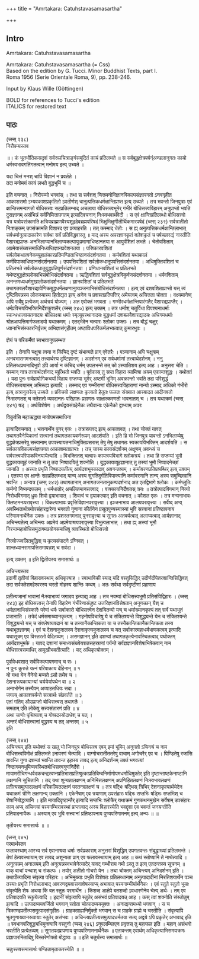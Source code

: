 +++
title = "Amrtakara: Catuhstavasamasartha"

+++
## Intro
  
  
  
  
 Amrtakara: Catuhstavasamasartha   
  
  
  
  
Amrtakara: Catuhstavasamasartha (= Css)  
Based on the edition by G. Tucci. Minor Buddhist Texts, part I.  
Roma 1956 (Serie Orientale Roma, 9), pp. 238-246.  
  
  
Input by Klaus Wille (Göttingen)  
  
  
  
  
BOLD for references to Tucci's edition  
ITALICS for restored text  
  
  
  
  


## पाठः
  
  
  
  
  
  
(च्स्स् २३८)  
निरौपम्यस्तव  
  
॥। कं भूतभौतिकसदृशं सर्वरूपचित्राङ्गंसमुदितं कायं प्रतिलभते ॥ स सर्वबुद्धक्षेत्रपर्षन्ंअण्डलानुगतः कायो धर्मस्वभावगतिंगतत्वान् मनोमय इत्य् उच्यते ।  
  
यदा चित्तं मनश् चापि विज्ञानं न प्रवर्तते ।  
तदा मनोमयं कायं लभते बुद्धभूमिं च ॥  
  
इति वचनात् । निरौपम्यो भगवांस् । तथा स सर्वशश् चित्तमनोविज्ञानविकल्पसंज्ञापगतो ऽनवगृहीत आकाशसमो ऽभ्यवकाशप्रकृतितो ऽवतीर्णश् चानुत्पत्तिकधर्मक्षान्तिप्राप्त इत्य् उच्यते । तत्र भवन्तो जिनपुत्राः एवं क्षान्तिसमन्वागतो बोधिसत्त्वः सहप्रतिलम्भाद् अचलाया बोधिसत्त्वभूमेर् गंभीरं बोधिसत्त्वविहारम् अनुप्राप्तो भवति दुराज्ञानम् असंभिन्नं सर्वनिमित्तापगतम् इत्यादिवचनान् निःस्वभवार्थवेदी । स एवं क्षान्तिप्रतिलब्धो बोधिसत्त्वो यत्र यत्रोपसंक्रामति क्षत्रियब्राह्मणवैश्यशूद्रदेवब्रह्मपरिषदं भिक्षुभिक्षुणीतीर्थिकमारपर्षदं (च्स्स् २३९) सर्वत्रातीतो निःशङ्कम् उपसंक्रामति विशारद एव प्रव्याहरति । तत् कस्माद् धेतोः । स ह्य् अनुत्पत्तिकधर्मक्षान्तिलाभात् सर्वधर्मानुत्पादाकारेण सर्वथा सर्वं प्रतिविद्धवास्तु ॥ माद् अस्य अपरज्ञानकृतं क्लेशकृतं च पर्षच्छारद्यं नास्तीति वैशारद्यप्राप्तः अनभिलाप्यानभिलाप्यकल्पायुःप्रमाणाधिष्ठानतया स आयुर्वशितां लभते । चेतोवशिताम् अप्रमेयासंख्यसमाधिनिध्यप्तिज्ञानप्रवेशनतया । परिष्कारवशितां सर्वलोकधात्वनेकव्यूहालंकारप्रतिमण्डिताधिष्ठानसंदर्शनतया । कर्मवशितां यथाकालं कर्मविपाकाधिष्ठानसंदर्शनतया । उपपत्तिवशितां सर्वलोकधातूपपत्तिसंदर्शनतया । अधिमुक्तिवशितां च प्रतिलभते सर्वलोकधातुबुद्धप्रतिपूर्णसंदर्शनतया । प्रणिधानवशितां च प्रतिलभते यथेष्टबुद्धक्षेत्रलोकाभिसंबोधिसंदर्शनतया । ऋद्धिवशितां सर्वबुद्धक्षेत्रविकुर्वणसंदर्शनतया । धर्मवशिताम् अनन्तमध्यधर्ममुखालोकसंदर्शनतया । ज्ञानवशितां च प्रतिलभते तथागतबलवैशारद्यावेणिकबुद्धधर्मलक्षणानुव्यञ्जनाभिसंबोधिसंदर्शनतया । इत्य् एवं दशवशिताप्राप्तो यस् त्वं दृष्टिविपन्नस्य लोकस्यास्य हितोद्यत इत्य् अनेन च प्रशस्तप्रतिपत्तिर् अमेयत्वम् अचित्तता चोक्ता । वक्ष्यमानेष्व् अपि सर्वेषु प्रत्येकम् अर्थत्रयं योज्यम् । अत एवोक्तं भगवता । गम्भीरधर्मक्षान्तिपारंगतैर् वैशारद्यप्राप्तैर् । धर्मप्रविचयविभक्तिनिर्देशकुशलैर् (च्स्स् २४०) इत्य् उक्तम् । तत्र धर्माश् चतुर्विधा विपश्यनाधर्माः स्कन्धधात्वायतनादयः बोधिपक्ष्या धर्माः स्मृत्युपस्थानादयः बुद्धधर्मा दशबलवैशारद्यादयः अधिगमधर्माः श्रोतआपत्तिमार्गफलादयो यथाक्रमम् । एतद्भेदेन चत्वारः श्लोका उक्ताः । तत्र बौद्धं चक्षुर् ध्यानाभिसंस्कारनिर्वृत्तम् अभिज्ञासंगृहीतम् अष्टाविधपरिकर्मलभ्यत्वात् कुमारभुवः ।  
  
ज्ञेयं च परिकर्मैषां स्वभावानुपलम्भत  
  
इति । तेनापि चक्षुषा त्वया न किंचिद् दृष्टं संभाव्यते प्राग् एवेतरैः । पञ्चानाम् अपि चक्षुषाम् अनवभासगमनत्वात् तत्त्वार्थस्य दृष्टिज्ञानम् । अदर्शनम् एव सर्वधर्माणां तत्त्वार्थदर्शनम् । ननु प्रतिलब्धप्रथमादिभुवो ऽपि आर्या न कंचिद् धर्मम् उपलभन्ते तत् को ऽस्यातिशय इत्य् आह । अनुत्तरा चेति । यस्मान् नात्र तत्त्वार्थदर्शनाद् व्युत्थितो भवति । पूर्वकास् तु सप्त विहारा व्यामिश्रा अयम् एकान्तशुद्धः । यथोक्तं । यदा पुनः सर्वप्रायोगिकचर्यां विहाय सप्तम्या भूमेर् अष्टमीं भूमिम् अवक्रान्तो भवति तदा परिशुद्धं बोधिसत्त्वयानम् अभिरूह्य इत्यादि । तस्माद् एव गम्भीराणां बोधिसत्त्वविहाराणां नान्यो ऽस्माद् अधिको गंभीरो इत्य् अत्रानुत्तरेत्य् उच्यते ॥ प्रविचयो लक्षणतः कृत्यतो हेतुतः फलतः संख्यात आस्वादत आदीनवतो निःसरणतश् च क्लेशतो व्यवदानतः परिज्ञातः प्रहाणतः साक्षात्करणतो भावनातश् च । तत्र यथाक्रमं (च्स्स् २४१) षड् । अर्थविशेषेण । अर्थद्वयसंग्रहेनैकः तथैवान्यः एकेनैको द्वाभ्याम् अपरः  
  
विकुर्वसि महाऋद्ध्या मायोपमसमाधिना  
  
इत्यादिवचनात् । भावनार्थेन पुनर् एकः । तत्रारूपवद् इत्य् आकाशवत् । तथा चोक्तं यावत् तथागतवैनेयिकानां सत्त्वानां तथागतकायवर्णरूपम् आदर्शयति । इति हि भो जिनपुत्र यावन्तो ऽनभिलाप्येषु बुद्धक्षेत्रप्रसरेषु सत्त्वानाम् उपपत्त्यायतनाधिमुक्तिप्रसरास् तेषु तेषु तथागतः स्वकायविभक्तिम् आदर्शयति । स सर्वकायविकल्पसंज्ञापगत आकाशमताप्राप्तः । तच् चास्य कायसंदर्शनम् अक्षूणम् अवन्ध्यं च सर्वसत्त्वपरिपाकविनयायेत्यादि । विभक्तितश् चत्वारः कायत्रयविभागे श्लोकत्रयं । तथा हि सप्तम्यां भूमौ बुद्धकायव्यूहं जानाति न तु तदा निष्पादयितुं शक्नोति । बुद्धकायव्यूहज्ञानात् तु तस्यां भूमौ निष्पादनेच्छां जानाति । अस्याः प्रभृति निष्पादयतीत्य् आर्यदशभूमकादाव् अवगन्तव्यम् । कर्मावरणप्रतिप्रश्रब्धिर् इत्य् उक्तम् । एतस्या एव क्षान्तेः सहप्रतिलम्भाद् यान्य् अस्य सुगतिदुर्गतिविपाक्यानि कर्मावरणानि तान्य् अस्य समुच्छिन्नानि भवन्ति । अन्यत्र (च्स्स् २४२) तथागतानाम् अनागतजनतानुकम्पदर्शनाद् अत एतद्विभागे श्लोकः । कर्मप्लुतिः कर्मणो निष्यन्दफलम् । धर्मधातोर् अचलितमानसत्त्वाद् । वाक्कायनिर्देशतस् त्रयः ॥ तत्रोत्पादविगमान् नित्यो निरोधविगमाद् ध्रुवः शिवो द्वयाभावात् । शिवत्वं च द्वयाकल्पाद् इति वचनात् । कौशल एकः । तत्र मन्यनाभावः क्लिष्टमनःपरावृत्त्या । विकल्पाभावः प्रवृत्तिविज्ञानपरावृत्त्या । इञ्जनाभाव आलयपरावृत्त्या । सर्वेष्व् अप्य् अवस्थितार्थत्रयोपसंहारद्वारेणा भगवतो गुणानां कीर्तनेन प्रसूतपुण्यस्यास्यां भुवि सत्त्वानां प्रतिष्ठापनाय परिणामनार्थेनैक उक्तः । तत्र प्रशस्तगमनाद् पुनरावृत्त्या च सुगतः अतर्क्यत्वाद् अलाप्यत्वाद् आर्यज्ञानाद् अचिन्त्यतेत्य् अचिन्त्यः अप्रमेयं अप्रमेयाश्रयपरावृत्त्या विभुत्वलाभात् । तथा ह्य् अस्यां भूमौ निरन्तमहाबोधिसमुदागमप्रयोगसमाधिषु व्यवस्थितो बोधिसत्त्वो  
  
नित्योज्ज्वलितबुद्धिश् च कृत्यसंपादने ऽग्निवत् ।  
शान्तध्यानसमापत्तिसमापन्नश् च सर्वदा ।  
  
इत्य् उक्तम् ॥ इति द्वितीयस्य समासार्थः ॥  
  
अचिन्त्यस्तव  
इदानीं तृतीयां विहारावस्थाम् अधिकृत्याह । स्वाभाविकी स्याद् यदि वस्तुसिद्धिर् उदीर्णदीपेतरशान्तिसिद्धिवत् तदा सर्वक्लेशमहेश्वरस्य चरतो मोहस्य शान्तिः कथम् । अतः सर्वथा सर्वदृष्टीणां प्रहाणाय  
  
प्रतीत्यजानां भावानां नैःस्वाभाव्यं जगादय इत्याद्य् आह । तत्र नवम्यां बोधिसत्त्वभूमौ प्रतिसंविद्विहारः । (च्स्स् २४३) इह बोधिसत्त्वस् तेनापि विहारेण गंभीरेणासंतुष्ट उत्तरिज्ञानविसेषताम् अनुगच्छन् यैश् च धर्मज्ञानाभिसंस्कारैः परेषां धर्मः सर्वाकारो बोधिसत्त्वेन देशयितव्यो यच् च धर्माख्यानकृत्यं तत् सर्वं यथाभूतं प्रजानाति । तत्रेदं धर्मसमाख्यानकृत्यम् । गहनोपविचारेषु ये च संक्लिश्यन्ते विशुद्ध्यन्ते येन च संक्लिश्यन्ते विशुद्ध्यन्ते यच् च संक्लेषव्यवदानं या च तस्यानैकान्तिकता या च तस्यैकान्तिकानैकान्तिकता तस्य यथाभूतज्ञानम् । एवं च देशनाकुशलस्य देशनाकृत्यकुशलस्य च यत् सर्वाकारमहाधर्मभाणकत्वम् इत्यादि यथासूत्रम् एव विस्तरतो वेदितव्यम् । असमज्ञानम् इति दशम्यां तथागतकृत्येनावस्थितत्वाद् यथोक्तम् आर्यदशभूमके । यावद् दशानां समाध्यसंख्येयशतसहस्राणां पर्यन्ते सर्वज्ञज्ञानविशेषाभिषेकवान् नाम बोधिसत्त्वसमाधिर् आमुखीभवतीत्यादि । यद् अधिकृत्योक्तम् ।  
  
पूर्वावेधवशात् सर्वविकल्पापगमाच् च सः ।  
न पुनः कुरुते यत्नं परिपाकाय देहिनाम् ॥ १  
यो यथा येन वैनेयो मन्यते ऽसौ तथैव च ।  
देशनारूपकायाभ्यां चर्ययेर्यापथेन वा ॥ २  
अनाभोगेन तस्यैवम् अव्याहतधियः सदा ।  
जगत्य् आकाशपर्यन्ते सत्त्वार्थः संप्रवर्तते ॥ ३  
एतां गतिम् औउप्राप्तो बोधिसत्त्वस् तथागतैः ।  
समताम् एति लोकेषु सत्त्वसंतारणं प्रति ॥ ४  
अथा चाणोः पृथिव्याश् च गोष्पदस्योदाधेश् च यत् ।  
अन्तरं बोधिसत्त्वानां बुद्धस्य च तद् अन्तरम् ॥ ५  
इति  
  
(च्स्स् २४४)  
अचिन्त्यम् इति यथोक्तं स खलु भो जिनपुत्र बोधिसत्त्व एवम् इमां भूमिम् अनुगतो ऽचिन्त्यं च नाम बोधिसत्त्वविमोक्षं प्रतिलभते ऽनावरणं चेत्यादि । वाग्गोचरातीततरेषु वाचाम् अगोचरैर् एव च । पिण्डितेषु रजांसि यावन्ति गुणा दशम्यां भवन्ति तावन्त इहास्य तावद् इत्य् अनिदर्शनम् उक्तं भगवत्यां निष्ठागमनभूमिव्यवस्थितबोधिसत्त्वगुणनिर्देशे । मायामरीचिगन्धर्वदकचन्द्रस्वप्नप्रतिभासप्रतिश्रुत्काप्रतिबिम्बनिर्माणोपमधर्माधिमुक्तेर् इति दृष्टान्ताष्टकेनाष्टानि लक्षणानि सूचितानि । तद् यथा शून्यतालक्षणम् अनिमित्तलक्षणम् अप्रणिहितलक्षणं निःस्वभावलक्षणं प्रतीत्यसमुत्पादलक्षणं परिकल्पितलक्षणं परतन्त्रलक्षणं च । तत्र षद्भिः षद्भिस् त्रिभिर् देशनाकृत्यार्थभेदेन यथाक्रमं त्रीणि लक्षणान्य् उक्तानि । एकेनैषाम् एव त्रयाणाम् उपसंहारः षद्भिः सप्तभिः षड्भिः सप्तभिश् च शेषानिबोद्धव्यानि । इति मायादिदृष्टान्तैर् इत्यादि सप्तभिः श्लोकैर् यथाक्रमं गुणकथनमुखेन सर्वेषाम् उपसंहारः काम् अप्य् अचिन्त्यां परमगम्भिरावस्थां प्राप्तत्वाद् अस्य विहारस्येति भवद्दृशा एव भवन्तं जनयन्तीति प्रतिपादनायैकः ॥ अस्याम् एव भुवि सत्त्वानां प्रतिष्ठापनाय पुण्यपरिणामनम् इत्य् अन्यः ॥ ॥  
  
तृतीयस्य समासार्थः ॥ ॥  
  
(च्स्स् २४५)  
परमार्थस्तव  
फलावस्थाम् आरभ्य सर्व एवानाश्रवा धर्माः सर्वप्रकाराम् अनुत्तरां विशुद्धिम् उपगतवन्तः संबुद्धाख्यां प्रतिलभन्ते । तेषां हेत्ववस्थायाम् एव तावद् अशून्यता प्राग् एव फलावस्थायाम् इत्य् आह ॥ कथं स्तोष्यामि ते नाथेत्यादि । अनुत्पन्नम् अनालयम् इति अनुत्पन्नस्वभावेनेत्यादेर् यावद् गम्भीराय नमो ऽस्तु त इत्य् एतदन्तस्य सूचनम् ॥ वाक् वाचां पन्थाश् च संकल्पः । तयोर् अतीतो गोचरो येन । तथा चोक्तम् अचिन्त्यम् अनिदर्शनम् इति । तथापीत्यादिना संवृत्या परिहारः । अभिमुख्याः प्रभृति विशेषतः प्रतिलब्धानाम् अनुत्पादादीनां निरतिशयार्थेन पञ्च तस्याः प्रभृति निरोधलाभाद् आवरणद्वयवासनाशेषस्याप्य् अभावात् परमगाम्भीर्यार्थेनैकः । एवं स्तुते स्तुतो भूयाः संवृत्येति शेषः अथवा किं बत स्तुतः परमार्थेन । किंशब्द आक्षेपे बतशब्दो ऽवधारणेनेव चेत्य् अर्थः । तम् एव प्रतिपादयति स्तुत्येत्यादि । इदानीं संवृत्यापि स्तुतेर् असंभवं प्रतिपादयन्न् आह । कस् त्वां शक्नोति संस्तोतुम् इत्यादि । उत्पादव्ययवर्जितो भगवान् स्तोता चोत्पादव्यययुक्तः । अनाद्यन्तमध्यो भगवान् । स च त्रिकाण्डप्रतीत्यसमुत्पादसंगृहीतः । ग्राहकग्राह्यनिर्मुक्तो भगवान् स च ग्राहके ग्राह्ये च चरतीति । संवृत्यापि भूतगुणाख्यानरूपायाः स्तुतेर् असंभवः । अचिन्त्यप्रतीत्यसमुत्पादधर्मतया सत्य् अद्वये ऽपि प्रकृतेर् अभावाद् इति ॥ स्वभावपरिशुद्ध्यधिमुक्त्यापि वस्तुनो (च्स्स् २४६) ऽनुपलम्ब्लिएन प्रवृत्तस् तु महाफल इति । महान् असंभवो भवतीति प्रत्येतव्यम् ॥ सुगतपदप्रापणाय पुण्यपरिणामनार्थेनैकः ॥ एतावन्तम् एवार्थम् अधिकृत्याभिसमयक्रमः प्रज्ञापारमितादिषु विस्तरेणोक्तो बोद्धव्यः ॥ ॥ इति चतुर्थस्य समासार्थः ॥  
  
चतुःस्तवसमासार्थः पण्डितामृताकरस्येति ॥ ॥  
  
  
  
  
  
